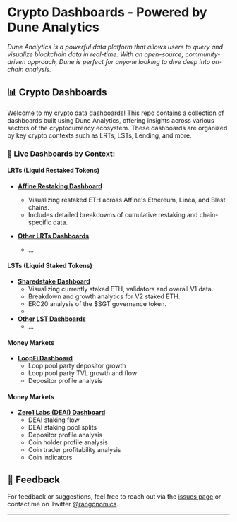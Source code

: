 # Crypto Dashboards - Powered by Dune Analytics

*Dune Analytics is a powerful data platform that allows users to query and visualize blockchain data in real-time. With an open-source, community-driven approach, Dune is perfect for anyone looking to dive deep into on-chain analysis.*

## 📊 Crypto Dashboards

Welcome to my crypto data dashboards! This repo contains a collection of dashboards built using Dune Analytics, offering insights across various sectors of the cryptocurrency ecosystem. These dashboards are organized by key crypto contexts such as LRTs, LSTs, Lending, and more.

### 🔗 Live Dashboards by Context:

#### LRTs (Liquid Restaked Tokens)
- **[Affine Restaking Dashboard](https://dune.com/rangonomics/affine-restaking)**
  - Visualizing restaked ETH across Affine's Ethereum, Linea, and Blast chains.
  - Includes detailed breakdowns of cumulative restaking and chain-specific data.
  
- **[Other LRTs Dashboards](#)**
  - ...

#### LSTs (Liquid Staked Tokens)
- **[Sharedstake Dashboard](https://dune.com/rangonomics/sharedstake-v2)**
  - Visualizing currently staked ETH, validators and overall V1 data.
  - Breakdown and growth analytics for V2 staked ETH.
  - ERC20 analysis of the $SGT governance token.
  - 
- **[Other LST Dashboards](#)**
  - ...

#### Money Markets
- **[LoopFi Dashboard](https://dune.com/rangonomics/loopfi)**
  - Loop pool party depositor growth
  - Loop pool party TVL growth and flow
  - Depositor profile analysis

 #### Money Markets
- **[Zero1 Labs (DEAI) Dashboard](https://dune.com/rangonomics/deai-staking)**
  - DEAI staking flow
  - DEAI staking pool splits
  - Depositor profile analysis
  - Coin holder profile analysis
  - Coin trader profitability analysis
  - Coin indicators

## 💬 Feedback

For feedback or suggestions, feel free to reach out via the [issues page](#) or contact me on Twitter [@rangonomics](https://twitter.com/rangonomics).

---

